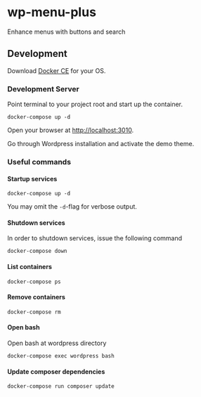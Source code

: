 # wp-menu-plus

Enhance menus with buttons and search


## Development

Download [Docker CE](https://www.docker.com/get-docker) for your OS.

### Development Server

Point terminal to your project root and start up the container.

```cli
docker-compose up -d
```

Open your browser at [http://localhost:3010](http://localhost:3010).

Go through Wordpress installation and activate the demo theme.

### Useful commands

#### Startup services

```cli
docker-compose up -d
```
You may omit the `-d`-flag for verbose output.

#### Shutdown services

In order to shutdown services, issue the following command

```cli
docker-compose down
```

#### List containers

```cli
docker-compose ps
```

#### Remove containers

```cli
docker-compose rm
```

#### Open bash

Open bash at wordpress directory

```cli
docker-compose exec wordpress bash
```

#### Update composer dependencies

```cli
docker-compose run composer update
```
